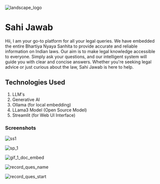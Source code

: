 ![landscape_logo](https://github.com/keshav-agrawal595/SahiJawab_AI_Legal_Chatbot/assets/59056315/e3e74f0a-84bc-4fbb-91bb-882fa5a7d4db)



# Sahi Jawab

Hii, I am your go-to platform for all your legal queries. We have embedded the entire Bhartiya Nyaya Sanhita to provide accurate and reliable information on Indian laws. Our aim is to make legal knowledge accessible to everyone. Simply ask your questions, and our intelligent system will guide you with clear and concise answers. Whether you're seeking legal advice or just curious about the law, Sahi Jawab is here to help.

## Technologies Used
1. LLM's
2. Generative AI
3. Ollama (for local embedding)
4. LLama3 Model (Open Source Model)
5. Streamlit (for Web UI Interface)

### Screenshots
![ss1](https://github.com/keshav-agrawal595/SahiJawab_AI_Legal_Chatbot/assets/59056315/1006b528-314d-4785-9853-994d513f9ab3)

![sp_1](https://github.com/keshav-agrawal595/SahiJawab_AI_Legal_Chatbot/assets/59056315/9981b31e-5764-461c-8a83-85cbab1f5834)


![gif_1_doc_embed](https://github.com/keshav-agrawal595/SahiJawab_AI_Legal_Chatbot/assets/59056315/9dec3981-9b8b-4962-bb6d-ccce2dc4300b)


![record_ques_name](https://github.com/keshav-agrawal595/SahiJawab_AI_Legal_Chatbot/assets/59056315/64a0ab0c-407f-4ab0-8c06-c40bb218956d)



![record_ques_start](https://github.com/keshav-agrawal595/SahiJawab_AI_Legal_Chatbot/assets/59056315/e9cee108-15a8-4eee-b974-d0552f73d8ba)


